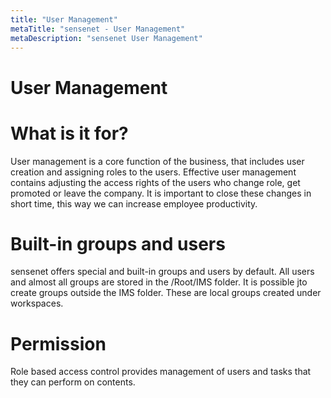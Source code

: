 ```yaml
---
title: "User Management"
metaTitle: "sensenet - User Management"
metaDescription: "sensenet User Management"
---
```


# User Management

# What is it for?
User management is a core function of the business, that includes user creation and assigning roles to the users. Effective user management contains adjusting the access rights of the users who change role, get promoted or leave the company. It is important to close these changes in short time, this way we can increase employee productivity.

# Built-in groups and users
sensenet offers special and built-in groups and users by default. All users and almost all groups are stored in the /Root/IMS folder. It is possible jto create groups outside the IMS folder. These are local groups created under workspaces.

# Permission
Role based access control provides management of users and tasks that they can perform on contents.
